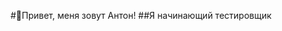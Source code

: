 <div id="content">

<div id="header" align="center">

#👋Привет, меня зовут Антон!
##Я начинающий тестировщик

</div>

<div>
</div>

</div>
